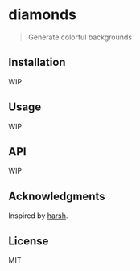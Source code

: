 # diamonds

> Generate colorful backgrounds

## Installation

WIP

## Usage

WIP

## API

WIP

## Acknowledgments

Inspired by [harsh](http://www.bookcasey.com/harsh/).

## License

MIT
